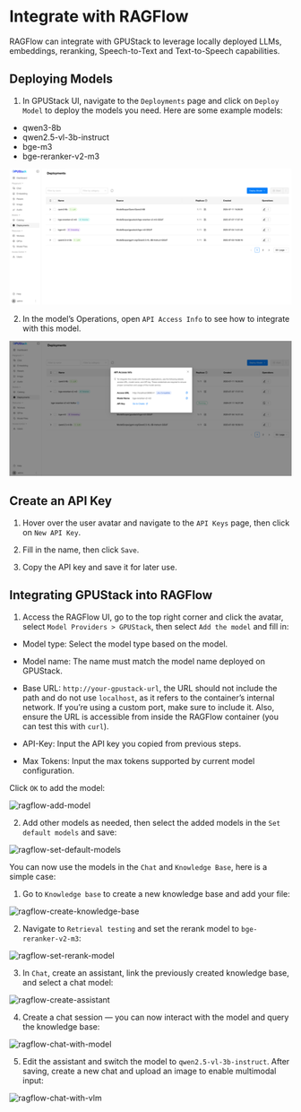 # Integrate with RAGFlow

RAGFlow can integrate with GPUStack to leverage locally deployed LLMs, embeddings, reranking, Speech-to-Text and Text-to-Speech capabilities.

## Deploying Models

1. In GPUStack UI, navigate to the `Deployments` page and click on `Deploy Model` to deploy the models you need. Here are some example models:

- qwen3-8b
- qwen2.5-vl-3b-instruct
- bge-m3
- bge-reranker-v2-m3

![gpustack-models](../assets/integrations/integration-gpustack-models.png)

2. In the model’s Operations, open `API Access Info` to see how to integrate with this model.

![gpustack-api-access-info](../assets/integrations/integration-gpustack-api-access-info.png)

## Create an API Key

1. Hover over the user avatar and navigate to the `API Keys` page, then click on `New API Key`.

2. Fill in the name, then click `Save`.

3. Copy the API key and save it for later use.

## Integrating GPUStack into RAGFlow

1. Access the RAGFlow UI, go to the top right corner and click the avatar, select `Model Providers > GPUStack`, then select `Add the model` and fill in:

- Model type: Select the model type based on the model.

- Model name: The name must match the model name deployed on GPUStack.

- Base URL: `http://your-gpustack-url`, the URL should not include the path and do not use `localhost`, as it refers to the container’s internal network. If you’re using a custom port, make sure to include it. Also, ensure the URL is accessible from inside the RAGFlow container (you can test this with `curl`).

- API-Key: Input the API key you copied from previous steps.

- Max Tokens: Input the max tokens supported by current model configuration.

Click `OK` to add the model:

![ragflow-add-model](../assets/integrations/integration-ragflow-add-model.png)

2. Add other models as needed, then select the added models in the `Set default models` and save:

![ragflow-set-default-models](../assets/integrations/integration-ragflow-set-default-models.png)

You can now use the models in the `Chat` and `Knowledge Base`, here is a simple case:

1. Go to `Knowledge base` to create a new knowledge base and add your file:

![ragflow-create-knowledge-base](../assets/integrations/integration-ragflow-create-knowledge-base.png)

2. Navigate to `Retrieval testing` and set the rerank model to `bge-reranker-v2-m3`:

![ragflow-set-rerank-model](../assets/integrations/integration-ragflow-set-rerank-model.png)

3. In `Chat`, create an assistant, link the previously created knowledge base, and select a chat model:

![ragflow-create-assistant](../assets/integrations/integration-ragflow-create-assistant.png)

4. Create a chat session — you can now interact with the model and query the knowledge base:

![ragflow-chat-with-model](../assets/integrations/integration-ragflow-chat-with-model.png)

5. Edit the assistant and switch the model to `qwen2.5-vl-3b-instruct`. After saving, create a new chat and upload an image to enable multimodal input:

![ragflow-chat-with-vlm](../assets/integrations/integration-ragflow-chat-with-vlm.png)
